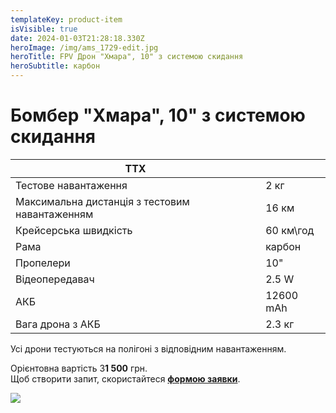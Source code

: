 ```yaml
---
templateKey: product-item
isVisible: true
date: 2024-01-03T21:28:18.330Z
heroImage: /img/ams_1729-edit.jpg
heroTitle: FPV Дрон "Хмара", 10" з системою скидання
heroSubtitle: карбон
---
```

# Бомбер "Хмара", 10" з системою скидання

| ТТХ                                            |           |
| ---------------------------------------------- | --------- |
| Тестове навантаження                           | 2 кг      |
| Максимальна дистанція з тестовим навантаженням | 16 км     |
| Крейсерська швидкість                          | 60 км\год |
| ﻿Рама                                          | карбон    |
| Пропелери                                      | 10"       |
| Відеопередавач                                 | 2.5 W     |
| АКБ                                            | 12600 mAh |
| Вага дрона з АКБ                               | 2.3 кг    |

Усі дрони тестуються на полігоні з відповідним навантаженням.

Орієнтовна вартість 3**1 500** грн.\
Щоб створити запит, скористайтеся <a href="https://docs.google.com/forms/d/e/1FAIpQLSflTILqQ9CENT9xGsnn4Ke6l-D-2m2yaclV2jH2pzXmjGk51w/viewform" target="_blank" rel="noopener noreferrer">**формою заявки**</a>.

![](/img/ams_1735-edit.jpg)